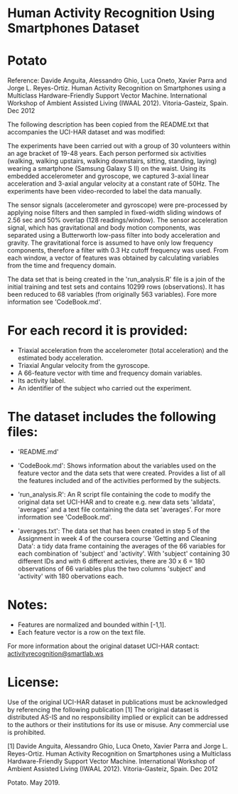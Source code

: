 
Human Activity Recognition Using Smartphones Dataset
==================================================================
Potato
==================================================================

Reference:
Davide Anguita, Alessandro Ghio, Luca Oneto, Xavier Parra and Jorge L. Reyes-Ortiz. Human Activity Recognition on Smartphones using a Multiclass Hardware-Friendly Support Vector Machine. International Workshop of Ambient Assisted Living (IWAAL 2012). Vitoria-Gasteiz, Spain. Dec 2012

The following description has been copied from the README.txt that accompanies the UCI-HAR dataset and was modified:

The experiments have been carried out with a group of 30 volunteers within an age bracket of 19-48 years. Each person performed six activities (walking, walking upstairs, walking downstairs, sitting, standing, laying) wearing a smartphone (Samsung Galaxy S II) on the waist. Using its embedded accelerometer and gyroscope, we captured 3-axial linear acceleration and 3-axial angular velocity at a constant rate of 50Hz. The experiments have been video-recorded to label the data manually. 

The sensor signals (accelerometer and gyroscope) were pre-processed by applying noise filters and then sampled in fixed-width sliding windows of 2.56 sec and 50% overlap (128 readings/window). The sensor acceleration signal, which has gravitational and body motion components, was separated using a Butterworth low-pass filter into body acceleration and gravity. The gravitational force is assumed to have only low frequency components, therefore a filter with 0.3 Hz cutoff frequency was used. From each window, a vector of features was obtained by calculating variables from the time and frequency domain.  

The data set that is being created in the 'run_analysis.R' file is a join of the initial training and test sets and contains 10299 rows (observations). It has been reduced to 68 variables (from originally 563 variables). Fore more information see 'CodeBook.md'.

For each record it is provided:
======================================

- Triaxial acceleration from the accelerometer (total acceleration) and the estimated body acceleration.
- Triaxial Angular velocity from the gyroscope. 
- A 66-feature vector with time and frequency domain variables. 
- Its activity label. 
- An identifier of the subject who carried out the experiment.

The dataset includes the following files:
=========================================

- 'README.md'

- 'CodeBook.md':    Shows information about the variables used on the feature vector and the data sets that were                         created. Provides a list of all the features included and of the activities performed by the                         subjects.

- 'run_analysis.R': An R script file containing the code to modify the original data set UCI-HAR and to create e.g.                      new data sets 'alldata', 'averages' and a text file containing the data set 'averages'. For more 
                    information see 'CodeBook.md'.

- 'averages.txt':   The data set that has been created in step 5 of the Assignment in week 4 of the coursera course                      'Getting and Cleaning Data': a tidy data frame containing the averages of the 66 variables for                       each combination of 'subject' and 'activity'. With 'subject' containing 30 different IDs and with                     6 different activies, there are 30 x 6 = 180 observations of 66 variables plus the two columns
                    'subject' and 'activity' with 180 obervations each.


Notes: 
======
- Features are normalized and bounded within [-1,1].
- Each feature vector is a row on the text file.


For more information about the original dataset UCI-HAR contact: activityrecognition@smartlab.ws

License:
========
Use of the original UCI-HAR dataset in publications must be acknowledged by referencing the following publication [1] The original dataset is distributed AS-IS and no responsibility implied or explicit can be addressed to the authors or their institutions for its use or misuse. Any commercial use is prohibited.

[1] Davide Anguita, Alessandro Ghio, Luca Oneto, Xavier Parra and Jorge L. Reyes-Ortiz. Human Activity Recognition on Smartphones using a Multiclass Hardware-Friendly Support Vector Machine. International Workshop of Ambient Assisted Living (IWAAL 2012). Vitoria-Gasteiz, Spain. Dec 2012



Potato. May 2019.
